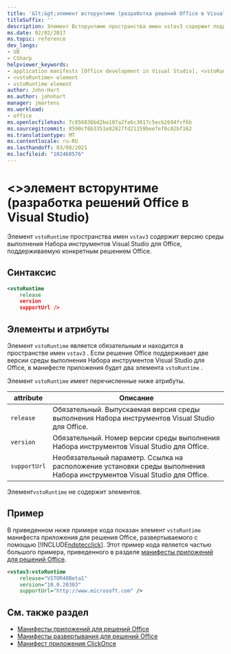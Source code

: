 ```yaml
---
title: '&lt;&gt;элемент всторунтиме (разработка решений Office в Visual Studio)'
titleSuffix: ''
description: Элемент Всторунтиме пространства имен vstav3 содержит поддерживаемую версию Инструменты Visual Studio для среды выполнения Office для конкретного решения Office.
ms.date: 02/02/2017
ms.topic: reference
dev_langs:
- VB
- CSharp
helpviewer_keywords:
- application manifests [Office development in Visual Studio], <vstoRuntime> element
- <vstoRuntime> element
- vstoRuntime element
author: John-Hart
ms.author: johnhart
manager: jmartens
ms.workload:
- office
ms.openlocfilehash: 7c856836bd2ba107a2fa6c3017c5ecb2694fcf6b
ms.sourcegitcommit: 8590cf6b3351e82827fd21159beefef0c02bf162
ms.translationtype: MT
ms.contentlocale: ru-RU
ms.lasthandoff: 03/08/2021
ms.locfileid: "102468576"
---
```

# <a name="ltvstoruntimegt-element-office-development-in-visual-studio"></a>&lt;&gt;элемент всторунтиме (разработка решений Office в Visual Studio)
  Элемент `vstoRuntime` пространства имен `vstav3` содержит версию среды выполнения Набора инструментов Visual Studio для Office, поддерживаемую конкретным решением Office.

## <a name="syntax"></a>Синтаксис

```xml
<vstoRuntime
    release
    version
    supportUrl />
```

## <a name="elements-and-attributes"></a>Элементы и атрибуты
 Элемент `vstoRuntime` является обязательным и находится в пространстве имен `vstav3` . Если решение Office поддерживает две версии среды выполнения Набора инструментов Visual Studio для Office, в манифесте приложения будет два элемента `vstoRuntime` .

 Элемент `vstoRuntime` имеет перечисленные ниже атрибуты.

|attribute|Описание|
|---------------|-----------------|
|`release`|Обязательный. Выпускаемая версия среды выполнения Набора инструментов Visual Studio для Office.|
|`version`|Обязательный. Номер версии среды выполнения Набора инструментов Visual Studio для Office.|
|`supportUrl`|Необязательный параметр. Ссылка на расположение установки среды выполнения Набора инструментов Visual Studio для Office.|

 Элемент`vstoRuntime` не содержит элементов.

## <a name="example"></a>Пример
 В приведенном ниже примере кода показан элемент `vstoRuntime` манифеста приложения для решения Office, развертываемого с помощью [!INCLUDE[ndptecclick](../vsto/includes/ndptecclick-md.md)]. Этот пример кода является частью большого примера, приведенного в разделе [манифесты приложений для решений Office](../vsto/application-manifests-for-office-solutions.md).

```xml
<vstav3:vstoRuntime
    release="VSTOR40Beta1"
    version="10.0.20303"
    supportUrl="http://www.microsoft.com" />
```

## <a name="see-also"></a>См. также раздел

- [Манифесты приложений для решений Office](../vsto/application-manifests-for-office-solutions.md)
- [Манифесты развертывания для решений Office](../vsto/deployment-manifests-for-office-solutions.md)
- [Манифест приложения ClickOnce](../deployment/clickonce-application-manifest.md)
